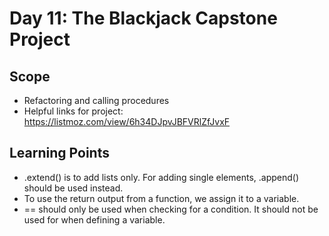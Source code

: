 # Day 11: The Blackjack Capstone Project

## Scope
* Refactoring and calling procedures
* Helpful links for project: https://listmoz.com/view/6h34DJpvJBFVRlZfJvxF

## Learning Points
* .extend() is to add lists only. For adding single elements, .append() should be used instead. 
* To use the return output from a function, we assign it to a variable. 
* == should only be used when checking for a condition. It should not be used for when defining a variable. 
